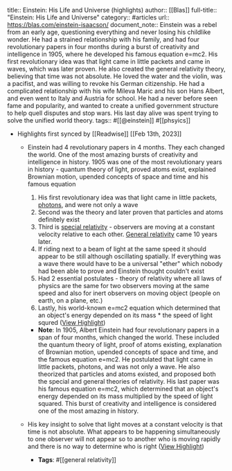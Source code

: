 title:: Einstein: His Life and Universe (highlights)
author:: [[Blas]]
full-title:: "Einstein: His Life and Universe"
category:: #articles
url:: https://blas.com/einstein-isaacson/
document_note:: Einstein was a rebel from an early age, questioning everything and never losing his childlike wonder. He had a strained relationship with his family, and had four revolutionary papers in four months during a burst of creativity and intelligence in 1905, where he developed his famous equation e=mc2. His first revolutionary idea was that light came in little packets and came in waves, which was later proven. He also created the general relativity theory, believing that time was not absolute. He loved the water and the violin, was a pacifist, and was willing to revoke his German citizenship. He had a complicated relationship with his wife Mileva Maric and his son Hans Albert, and even went to Italy and Austria for school. He had a never before seen fame and popularity, and wanted to create a unified government structure to help quell disputes and stop wars. His last day alive was spent trying to solve the unified world theory.
tags:: #[[@einstein]] #[[phsyics]]

- Highlights first synced by [[Readwise]] [[Feb 13th, 2023]]
	- Einstein had 4 revolutionary papers in 4 months. They each changed the world. One of the most amazing bursts of creativity and intelligence in history. 1905 was one of the most revolutionary years in history - quantum theory of light, proved atoms exist, explained Brownian motion, upended concepts of space and time and his famous equation
	  
	  1.  His first revolutionary idea was that light came in little packets, [photons](http://en.wikipedia.org/wiki/Photon), and were not only a wave
	  2.  Second was the theory and later proven that particles and atoms definitely exist
	  3.  Third is [special relativity](http://en.wikipedia.org/wiki/Special_relativity) - observers are moving at a constant velocity relative to each other. [General relativity](http://en.wikipedia.org/wiki/General_relativity) came 10 years later.
	    1.  If riding next to a beam of light at the same speed it should appear to be still although oscillating spatially. If everything was a wave there would have to be a universal "ether" which nobody had been able to prove and Einstein thought couldn't exist
	    2.  Had 2 essential postulates - theory of relativity where all laws of physics are the same for two observers moving at the same speed and also for inert observers on moving object (people on earth, on a plane, etc.)
	  4.  Lastly, his world-known e=mc2 equation which determined that an object's energy depended on its mass * the speed of light squred ([View Highlight](https://read.readwise.io/read/01gs4tc4j8gfr791h8zjmkfsg4))
		- **Note**: In 1905, Albert Einstein had four revolutionary papers in a span of four months, which changed the world. These included the quantum theory of light, proof of atoms existing, explanation of Brownian motion, upended concepts of space and time, and the famous equation e=mc2. He postulated that light came in little packets, photons, and was not only a wave. He also theorized that particles and atoms existed, and proposed both the special and general theories of relativity. His last paper was his famous equation e=mc2, which determined that an object's energy depended on its mass multiplied by the speed of light squared. This burst of creativity and intelligence is considered one of the most amazing in history.
	- His key insight to solve that light moves at a constant velocity is that time is not absolute. What appears to be happening simultaneously to one observer will not appear so to another who is moving rapidly and there is no way to determine who is right ([View Highlight](https://read.readwise.io/read/01gs4tf7rr4mmm3s1dcvs9sf5c))
		- **Tags**: #[[general relativity]]